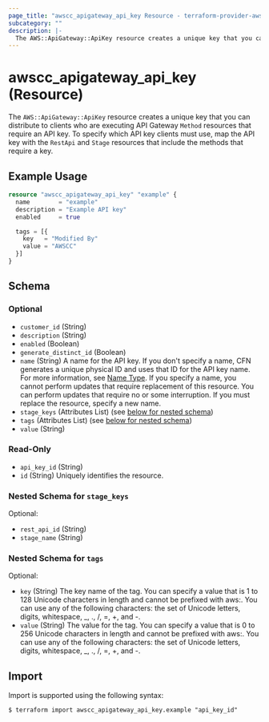 ```yaml
---
page_title: "awscc_apigateway_api_key Resource - terraform-provider-awscc"
subcategory: ""
description: |-
  The AWS::ApiGateway::ApiKey resource creates a unique key that you can distribute to clients who are executing API Gateway Method resources that require an API key. To specify which API key clients must use, map the API key with the RestApi and Stage resources that include the methods that require a key.
---
```


# awscc_apigateway_api_key (Resource)

The ``AWS::ApiGateway::ApiKey`` resource creates a unique key that you can distribute to clients who are executing API Gateway ``Method`` resources that require an API key. To specify which API key clients must use, map the API key with the ``RestApi`` and ``Stage`` resources that include the methods that require a key.

## Example Usage

```terraform
resource "awscc_apigateway_api_key" "example" {
  name        = "example"
  description = "Example API key"
  enabled     = true

  tags = [{
    key   = "Modified By"
    value = "AWSCC"
  }]
}
```

<!-- schema generated by tfplugindocs -->
## Schema

### Optional

- `customer_id` (String)
- `description` (String)
- `enabled` (Boolean)
- `generate_distinct_id` (Boolean)
- `name` (String) A name for the API key. If you don't specify a name, CFN generates a unique physical ID and uses that ID for the API key name. For more information, see [Name Type](https://docs.aws.amazon.com/AWSCloudFormation/latest/UserGuide/aws-properties-name.html).
 If you specify a name, you cannot perform updates that require replacement of this resource. You can perform updates that require no or some interruption. If you must replace the resource, specify a new name.
- `stage_keys` (Attributes List) (see [below for nested schema](#nestedatt--stage_keys))
- `tags` (Attributes List) (see [below for nested schema](#nestedatt--tags))
- `value` (String)

### Read-Only

- `api_key_id` (String)
- `id` (String) Uniquely identifies the resource.

<a id="nestedatt--stage_keys"></a>
### Nested Schema for `stage_keys`

Optional:

- `rest_api_id` (String)
- `stage_name` (String)


<a id="nestedatt--tags"></a>
### Nested Schema for `tags`

Optional:

- `key` (String) The key name of the tag. You can specify a value that is 1 to 128 Unicode characters in length and cannot be prefixed with aws:. You can use any of the following characters: the set of Unicode letters, digits, whitespace, _, ., /, =, +, and -.
- `value` (String) The value for the tag. You can specify a value that is 0 to 256 Unicode characters in length and cannot be prefixed with aws:. You can use any of the following characters: the set of Unicode letters, digits, whitespace, _, ., /, =, +, and -.

## Import

Import is supported using the following syntax:

```shell
$ terraform import awscc_apigateway_api_key.example "api_key_id"
```